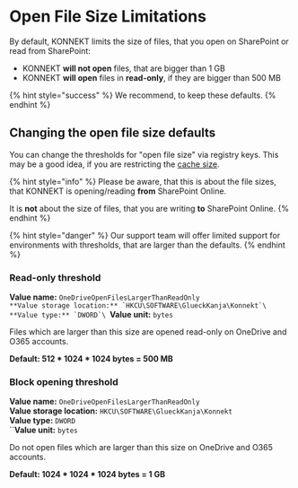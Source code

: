 # Open File Size Limitations

By default, KONNEKT limits the size of files, that you open on SharePoint or read from SharePoint:

* KONNEKT **will not open** files, that are bigger than 1 GB
* KONNEKT **will open** files in **read-only**, if they are bigger than 500 MB

{% hint style="success" %}
We recommend, to keep these defaults.&#x20;
{% endhint %}

## Changing the open file size defaults

You can change the thresholds for "open file size" via registry keys. This may be a good idea, if you are restricting the [cache size](../system-settings/cache-setting.md).

{% hint style="info" %}
Please be aware, that this is about the file sizes, that KONNEKT is opening/reading **from** SharePoint Online.&#x20;

It is **not** about the size of files, that you are writing **to** SharePoint Online.
{% endhint %}

{% hint style="danger" %}
Our support team will offer limited support for environments with thresholds, that are larger than the defaults.
{% endhint %}

### **Read-only threshold**

**Value name:** `OneDriveOpenFilesLargerThanReadOnly`\
``**Value storage location:** `HKCU\SOFTWARE\GlueckKanja\Konnekt`\
**Value type:** `DWORD`\
``**Value unit:** `bytes`

Files which are larger than this size are opened read-only on OneDrive and O365 accounts.

**Default: 512 \* 1024 \* 1024 bytes = 500 MB**

### **Block opening threshold**

**Value name:** `OneDriveOpenFilesLargerThanReadOnly`\
**Value storage location:** `HKCU\SOFTWARE\GlueckKanja\Konnekt`\
**Value type:** `DWORD`\
``**Value unit:** `bytes`

Do not open files which are larger than this size on OneDrive and O365 accounts.

**Default: 1024 \* 1024 \* 1024 bytes = 1 GB**
